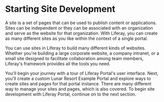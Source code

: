 # Starting Site Development

A site is a set of pages that can be used to publish content or applications.
Sites can be independent or they can be associated with an organization and
serve as the website for that organization. With Liferay, you can create as many
different sites as you like within the context of a single portal.

You can use sites in Liferay to build many different kinds of websites. Whether
you're building a large corporate website, a company intranet, or a small site
designed to facilitate collaboration among team members, Liferay's framework
provides all the tools you need.

You'll begin your journey with a tour of Liferay Portal's user interface. Next,
you'll create a custom Lunar Resort Example Portal and explore ways to create
sites and pages for that portal instance. There are many different way to manage
your sites and pages, which is also covered. To begin site development with
Liferay Portal, continue on to the next section.
